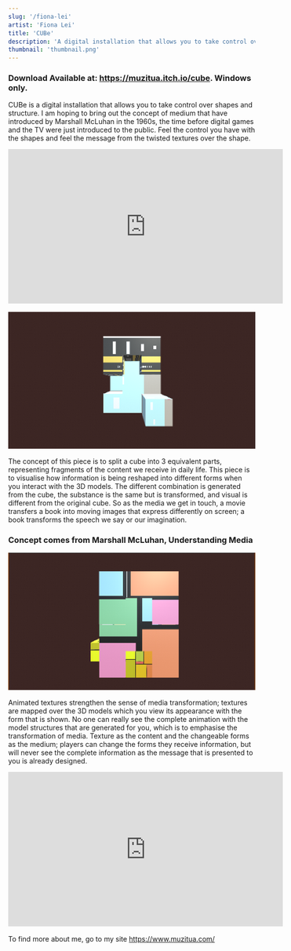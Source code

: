 ```yaml
---
slug: '/fiona-lei'
artist: 'Fiona Lei'
title: 'CUBe'
description: 'A digital installation that allows you to take control over shapes and structure'
thumbnail: 'thumbnail.png'
---
```


### Download Available at: https://muzitua.itch.io/cube. Windows only.

CUBe is a digital installation that allows you to take control over shapes and structure. I am hoping to bring out the concept of medium that have introduced by Marshall McLuhan in the 1960s, the time before digital games and the TV were just introduced to the public. Feel the control you have with the shapes and feel the message from the twisted textures over the shape.

<div class="iframe-wrapper">
<iframe width="560" height="315" src="https://www.youtube.com/embed/6PwUuf-9ljg" frameborder="0" allow="accelerometer; autoplay; clipboard-write; encrypted-media; gyroscope; picture-in-picture" allowfullscreen></iframe>
</div>

![Project look](https://github.com/muziFiona/CCI_Final_CUBe/blob/main/Process/Images/CUBe_06.png)

The concept of this piece is to split a cube into 3 equivalent parts, representing fragments of the content we receive in daily life. This piece is to visualise how information is being reshaped into different forms when you interact with the 3D models. The different combination is generated from the cube, the substance is the same but is transformed, and visual is different from the original cube. So as the media we get in touch, a movie transfers a book into moving images that express differently on screen; a book transforms the speech we say or our imagination.

### Concept comes from Marshall McLuhan, Understanding Media

![Installation shape](https://github.com/muziFiona/CCI_Final_CUBe/blob/main/Process/Images/CUBe_05.png?raw=true)

Animated textures strengthen the sense of media transformation; textures are mapped over the 3D models which you view its appearance with the form that is shown. No one can really see the complete animation with the model structures that are generated for you, which is to emphasise the transformation of media. Texture as the content and the changeable forms as the medium; players can change the forms they receive information, but will never see the complete information as the message that is presented to you is already designed.

<div class="iframe-wrapper">
<iframe width="560" height="315" src="https://www.youtube.com/embed/ZoFK_3SN0Jo" frameborder="0" allow="accelerometer; autoplay; clipboard-write; encrypted-media; gyroscope; picture-in-picture" allowfullscreen></iframe>
</div>

To find more about me, go to my site <https://www.muzitua.com/>
